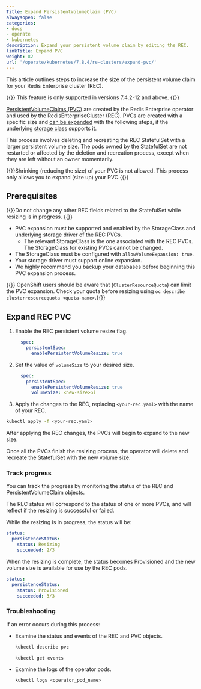 ```yaml
---
Title: Expand PersistentVolumeClaim (PVC)
alwaysopen: false
categories:
- docs
- operate
- kubernetes
description: Expand your persistent volume claim by editing the REC.
linkTitle: Expand PVC
weight: 82
url: '/operate/kubernetes/7.8.4/re-clusters/expand-pvc/'
---
```


This article outlines steps to increase the size of the persistent volume claim for your Redis Enterprise cluster (REC).

{{<note>}} This feature is only supported in versions 7.4.2-12 and above. {{</note>}}

[PersistentVolumeClaims (PVC)](https://kubernetes.io/docs/concepts/storage/persistent-volumes/#expanding-persistent-volumes-claims) are created by the Redis Enterprise operator and used by the RedisEnterpriseCluster (REC). PVCs are created with a specific size and [can be expanded](https://kubernetes.io/docs/concepts/storage/persistent-volumes/#expanding-persistent-volumes-claims) with the following steps, if the underlying [storage class](https://kubernetes.io/docs/concepts/storage/storage-classes/) supports it.

This process involves deleting and recreating the REC StatefulSet with a larger persistent volume size. The pods owned by the StatefulSet are not restarted or affected by the deletion and recreation process, except when they are left without an owner momentarily.

{{<note>}}Shrinking (reducing the size) of your PVC is not allowed. This process only allows you to expand (size up) your PVC.{{</note>}}

## Prerequisites

{{<warning>}}Do not change any other REC fields related to the StatefulSet while resizing is in progress.
{{</warning>}}

- PVC expansion must be supported and enabled by the StorageClass and underlying storage driver of the REC PVCs.
  - The relevant StorageClass is the one associated with the REC PVCs. The StorageClass for existing PVCs cannot be changed.
- The StorageClass must be configured with `allowVolumeExpansion: true`.
- Your storage driver must support online expansion.
- We highly recommend you backup your databases before beginning this PVC expansion process.

{{<warning>}} OpenShift users should be aware that (`ClusterResourceQuota`) can limit the PVC expansion. Check your quota before resizing using `oc describe clusterresourcequota <quota-name>`.{{</warning>}}

## Expand REC PVC

1. Enable the REC persistent volume resize flag.

    ```YAML
      spec:
        persistentSpec:
          enablePersistentVolumeResize: true
    ```

1. Set the value of `volumeSize` to your desired size.

    ```YAML
      spec:
        persistentSpec:
          enablePersistentVolumeResize: true
          volumeSize: <new-size>Gi
    ```

1. Apply the changes to the REC, replacing `<your-rec.yaml>` with the name of your REC.

  ```sh
  kubectl apply -f <your-rec.yaml>
  ```

After applying the REC changes, the PVCs will begin to expand to the new size.

Once all the PVCs finish the resizing process, the operator will delete and recreate the StatefulSet with the new volume size.

### Track progress

You can track the progress by monitoring the status of the REC and PersistentVolumeClaim objects.

The REC status will correspond to the status of one or more PVCs, and will reflect if the resizing is successful or failed.

While the resizing is in progress, the status will be:

```yaml
status:
  persistenceStatus:
    status: Resizing
    succeeded: 2/3
```

When the resizing is complete, the status becomes Provisioned and the new volume size is available for use by the REC pods.

```yaml
status:
  persistenceStatus:
    status: Provisioned
    succeeded: 3/3
```

### Troubleshooting

If an error occurs during this process:

- Examine the status and events of the REC and PVC objects.

  ```sh
  kubectl describe pvc
  ```

  ```sh
  kubectl get events
  ```

- Examine the logs of the operator pods.

  ```sh
  kubectl logs <operator_pod_name>
  ```
